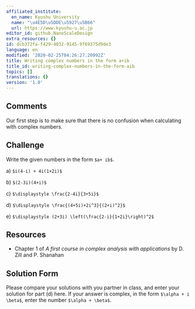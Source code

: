 ```yaml
---
affiliated_institute:
  en_name: Kyushu University
  name: "\u4E5D\u5DDE\u5927\u5B66"
  url: https://www.kyushu-u.ac.jp
editor_id: github.NanoScaleDesign
extra_resources: {}
id: dcb372fa-f429-4032-9145-9f69375d9de3
language: en
modified: '2020-02-25T04:26:27.20992Z'
title: Writing complex numbers in the form a+ib
title_id: writing-complex-numbers-in-the-form-aib
topics: []
translations: {}
version: '1.0'
---
```


## Comments
Our first step is to make sure that there is no confusion when calculating with complex numbers.


## Challenge
Write the given numbers in the form `$a+ ib$`.

   a)  `$i(4-i) + 4i(1+2i)$`

   b) `$(2-3i)(4+i)$`

   c) `$\displaystyle \frac{2-4i}{3+5i}$`

   d) `$\displaystyle \frac{(4+5i)+2i^3}{(2+i)^2}$`

   e) `$\displaystyle (2+3i) \left(\frac{2-i}{1+2i}\right)^2$`

## Resources
- Chapter 1 of *A first course in complex analysis with applications* by D. Zill and P. Shanahan


## Solution Form
Please compare your solutions with you partner in class, and enter your solution for part (d) here.
If your answer is complex, in the form `$\alpha + i \beta$`, enter the number `$\alpha + \beta$`.
